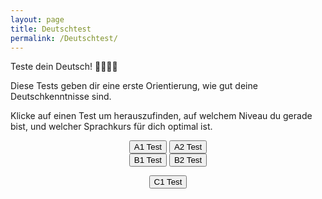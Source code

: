 ```yaml
---
layout: page
title: Deutschtest
permalink: /Deutschtest/
---
```


Teste dein Deutsch! 👩‍🎓👨‍🎓

Diese Tests geben dir eine erste Orientierung, wie gut deine Deutschkenntnisse sind.

Klicke auf einen Test um herauszufinden, auf welchem Niveau du gerade bist, und welcher Sprachkurs für dich optimal ist. 


<div class="btn-group" style="text-align:center">
    <button class="button_with_border green" onclick="location.href='A1_Deutschtest'" type="button" ><span>A1 Test </span></button>
    <button class="button_with_border green" onclick="location.href='A2_Deutschtest'" type="button" ><span>A2 Test </span></button>
</div>

<div class="btn-group" style="text-align:center">
    <button class="button_with_border yellow" onclick="location.href='B1_Deutschtest'" type="button" ><span>B1 Test </span></button>
    <button class="button_with_border yellow" onclick="location.href='B2_Deutschtest'" type="button" ><span>B2 Test </span></button>
</div>

<p style="text-align:center">
    <button class="button_with_border red" onclick="location.href='C1_Deutschtest'" type="button" ><span>C1 Test </span></button>
</p>


<!-- <iframe src="https://docs.google.com/forms/d/e/1FAIpQLSfLjVL-U5y489F148YAAwIMi7q5DLaz5_fSN9Tyl0HQStHyiA/viewform?embedded=true" frameborder="0" scrolling="no" onload="resizeIframe(this)">Wird geladen…</iframe> -->
